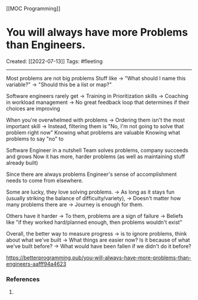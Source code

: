[[MOC Programming]]

# You will always have more Problems than Engineers.
Created:  [[2022-07-13]]
Tags: #fleeting 

---
Most problems are not big problems
Stuff like
-> "What should I name this variable?"
-> "Should this be a list or map?"


Software engineers rarely get
-> Training in Prioritization skills
-> Coaching in workload management
-> No great feedback loop that determines if their choices are improving




When you're overwhelmed with problems
-> Ordering them isn't the most important skill
-> Instead, filtering them is
"No, I'm not going to solve that problem right now"
Knowing what problems are valuable
Knowing what problems to say "no" to



Software Engineer in a nutshell
Team solves problems, company succeeds and grows
Now it has more, harder problems (as well as maintaining stuff already built)


Since there are always problems
Engineer's sense of accomplishment needs to come from elsewhere.

Some are lucky, they love solving problems. 
-> As long as it stays fun (usually striking the balance of difficulty/variety), 
-> Doesn't matter how many problems there are 
-> Journey is enough for them.


Others have it harder
-> To them, problems are a sign of failure
-> Beliefs like "if they worked hard/planned enough, then problems wouldn't exist"


Overall, the better way to measure progress 
-> is to ignore problems, think about what we've built
-> What things are easier now? Is it because of what we've built before?
-> What would have been fallen if we didn't do it before?






https://betterprogramming.pub/you-will-always-have-more-problems-than-engineers-aafff94a4623












### References
1. 